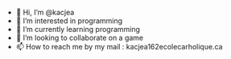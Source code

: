 - 👋 Hi, I’m @kacjea
- 👀 I’m interested in  programming
- 🌱 I’m currently learning programming
- 💞️ I’m looking to collaborate on a game
- 📫 How to reach me by my mail : kacjea162ecolecarholique.ca

<!---
kacjea/kacjea is a ✨ special ✨ repository because its `README.md` (this file) appears on your GitHub profile.
You can click the Preview link to take a look at your changes.
--->
